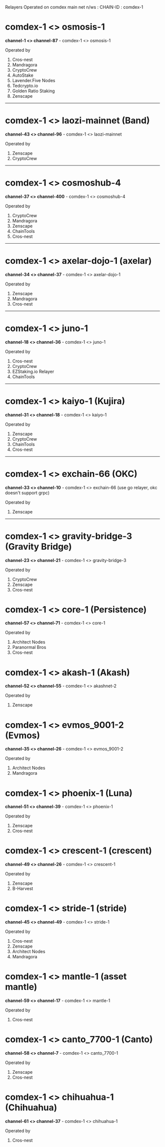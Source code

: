 
 Relayers Operated on comdex main net n/ws : CHAIN-ID : comdex-1
 
# comdex-1 <> osmosis-1
**channel-1 <> channel-87** - comdex-1 <> osmosis-1

Operated by

1. Cros-nest
2. Mandragora
3. CryptoCrew
4. AutoStake
5. Lavender.Five Nodes
6. Tedcrypto.io
7. Golden Ratio Staking
8. Zenscape

----------------------------------------------------------------------------------------------------------------

# comdex-1 <> laozi-mainnet (Band)
**channel-43 <> channel-96** - comdex-1 <> laozi-mainnet

Operated by

1. Zenscape
2. CryptoCrew

----------------------------------------------------------------------------------------------------------------


# comdex-1 <> cosmoshub-4
**channel-37 <> channel-400** - comdex-1 <> cosmoshub-4

Operated by

1. CryptoCrew
2. Mandragora
3. Zenscape
4. ChainTools
5. Cros-nest

----------------------------------------------------------------------------------------------------------------

# comdex-1 <> axelar-dojo-1 (axelar)
**channel-34 <> channel-37** - comdex-1 <> axelar-dojo-1

Operated by

1. Zenscape
2. Mandragora
3. Cros-nest

----------------------------------------------------------------------------------------------------------------

# comdex-1 <> juno-1
**channel-18 <> channel-36** - comdex-1 <> juno-1

Operated by

1. Cros-nest
2. CryptoCrew
3. EZStaking.io Relayer
4. ChainTools


----------------------------------------------------------------------------------------------------------------

# comdex-1 <> kaiyo-1 (Kujira)
**channel-31 <> channel-18** - comdex-1 <> kaiyo-1

Operated by

1. Zenscape
2. CryptoCrew
3. ChainTools
4. Cros-nest

----------------------------------------------------------------------------------------------------------------

# comdex-1 <> exchain-66 (OKC)
**channel-33 <> channel-10** - comdex-1 <> exchain-66 (use go relayer, okc doesn't support grpc)

Operated by

1. Zenscape

----------------------------------------------------------------------------------------------------------------

# comdex-1 <> gravity-bridge-3 (Gravity Bridge)
**channel-23 <> channel-21** - comdex-1 <> gravity-bridge-3

Operated by

1. CryptoCrew
2. Zenscape
3. Cros-nest

# comdex-1 <> core-1 (Persistence)
**channel-57 <> channel-71** - comdex-1 <> core-1

Operated by

1. Architect Nodes
2. Paranormal Bros
3. Cros-nest

# comdex-1 <> akash-1 (Akash)
**channel-52 <> channel-55** - comdex-1 <> akashnet-2

Operated by

1. Zenscape

# comdex-1 <> evmos_9001-2 (Evmos)
**channel-35 <> channel-26** - comdex-1 <> evmos_9001-2

Operated by

1. Architect Nodes
2. Mandragora

# comdex-1 <> phoenix-1 (Luna)
**channel-51 <> channel-39** - comdex-1 <> phoenix-1

Operated by

1. Zenscape
2. Cros-nest

# comdex-1 <> crescent-1 (crescent)
**channel-49 <> channel-26** - comdex-1 <> crescent-1

Operated by

1. Zenscape
2. B-Harvest

# comdex-1 <> stride-1 (stride)
**channel-45 <> channel-49** - comdex-1 <> stride-1

Operated by

1. Cros-nest
2. Zenscape
3. Architect Nodes
4. Mandragora

# comdex-1 <> mantle-1 (asset mantle)
**channel-59 <> channel-17** - comdex-1 <> mantle-1

Operated by

1. Cros-nest

# comdex-1 <> canto_7700-1 (Canto)
**channel-58 <> channel-7** - comdex-1 <> canto_7700-1

Operated by

1. Zenscape
2. Cros-nest

# comdex-1 <> chihuahua-1 (Chihuahua)
**channel-61 <> channel-37** - comdex-1 <> chihuahua-1

Operated by

1. Cros-nest


